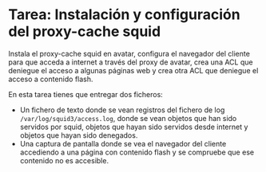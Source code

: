 # Tarea: Instalación y configuración del proxy-cache squid

Instala el proxy-cache squid en avatar, configura el navegador del cliente para que acceda a internet a través del proxy de avatar, crea una ACL que deniegue el acceso a algunas páginas web y crea otra ACL que deniegue el acceso a contenido flash.

En esta tarea tienes que entregar dos ficheros:

* Un fichero de texto donde se vean registros del fichero de log `/var/log/squid3/access.log`, donde se vean objetos que han sido servidos por squid, objetos que hayan sido servidos desde internet y objetos que hayan sido denegados.
* Una captura de pantalla donde se vea el navegador del cliente accediendo a una página con contenido flash y se compruebe que ese contenido no es accesible.
  
